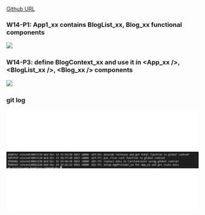 [Github URL](https://github.com/vincent20011128/1111-wp1-booklist-210410139/blob/main/demo/md/w13/w13.md)

### W14-P1: App1_xx contains BlogList_xx, Blog_xx functional components

![](w14-p1.png)


### W14-P3: define BlogContext_xx and use it in <App_xx />, <BlogList_xx />, <Blog_xx /> components
![](w14-p2.png)

### git log

![](git_log.png)
